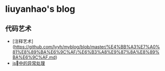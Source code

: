 # liuyanhao's blog
## 代码艺术
- [注释艺术]  (https://github.com/lyyh/myblog/blob/master/%E4%BB%A3%E7%A0%81%E8%89%BA%E6%9C%AF/%E6%B3%A8%E9%87%8A%E8%89%BA%E6%9C%AF.md) 
-   [js中的异常处理](https://github.com/lyyh/myblog/blob/master/%E4%BB%A3%E7%A0%81%E8%89%BA%E6%9C%AF/js%20%08%E4%B8%AD%E7%9A%84%08%E5%BC%82%E5%B8%B8%E5%A4%84%E7%90%86.md)

